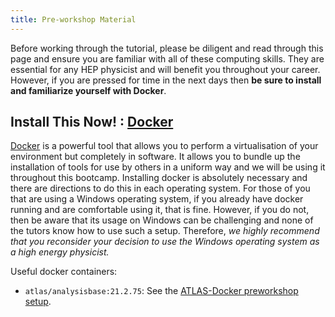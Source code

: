 ```yaml
---
title: Pre-workshop Material
---
```


Before working through the tutorial, please be diligent and read through this page and ensure you
are familiar with all of these computing skills.  They are essential for any HEP physicist
and will benefit you throughout your career.  However, if you are pressed for time in the next days
then **be sure to install and familiarize yourself with Docker**.


## Install This Now! : [Docker](https://www.docker.com/)

[Docker](https://www.docker.com/) is a powerful tool that allows you
to perform a virtualisation of your environment but completely in software.  It
allows you to bundle up the installation of tools for use by others in a uniform way
and we will be using it throughout this bootcamp.  Installing docker is absolutely
necessary and there are directions to do this in each operating system.  For those
of you that are using a Windows operating system, if you already have docker running
and are comfortable using it, that is fine.  However, if you do not, then be aware
that its usage on Windows can be challenging and none of the tutors know how to use
such a setup.  Therefore, *we highly recommend that you reconsider
your decision to use the Windows operating system as a high energy physicist.*


Useful docker containers:

* `atlas/analysisbase:21.2.75`: See the [ATLAS-Docker preworkshop setup](https://adjackp.github.io/pre-workshopMaterial/02-atlasdocker/index.html).
